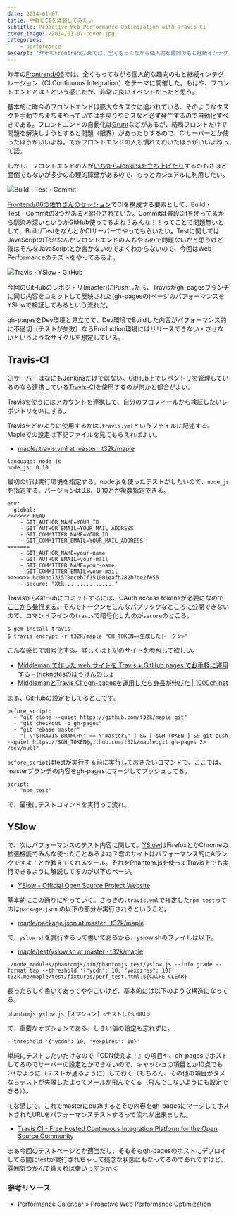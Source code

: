 ```yaml
---
date: 2014-01-07
title: 手軽にCIを体験してみたい
subtitle: Proactive Web Performance Optimization with Travis-CI
cover_image: /2014/01-07-cover.jpg
categories: 
    - performance
excerpt: "昨年のFrontrend/06では、全くもってながら個人的な趣向のもと継続インテグレーションをテーマに開催したんだけど..."
---
```


昨年の[Frontrend/06](http://frontrend.github.io/events/06/)では、全くもってながら個人的な趣向のもと継続インテグレーション（CI:Continuous Integration）をテーマに開催した。もはや、フロントエンドとは！という感じだが、非常に良いイベントだったと思う。

基本的に昨今のフロントエンドは膨大なタスクに追われている、そのようなタスクを手動でちまちまやっていては手戻りやミスなど必ず発生するので自動化すべきである。フロントエンドの自動化は[Grunt](/mol/log/modern-development-workflow-with-grunt/)などがあるが、結局フロントだけで問題を解決しようとすると問題（限界）があったりするので、CIサーバーとか使ったほうがいいよね。てかフロントエンドの人も慣れておいたほうがいいよねって話。

しかし、フロントエンドの人が[いちからJenkinsを立ち上げたり](/mol/log/vagrant1-2-centos6-4-jenkins1-5/)するのもさほど面倒でもないが多少の心理的障壁があるので、もっとカジュアルに利用したい。

![Build・Test・Commit](/mol/images/2014/01-07-fig01.png)

[Frontend/06の佐竹さんのセッション](http://www.slideshare.net/st44100/ss-28353683)でCIを構成する要素として、Build・Test・Commitの3つがあると紹介されていた。Commitは普段Gitを使ってるから馴染み深いというかGitHub使ってるよね？みんな！！ってことで問題無いとして、Build/TestをなんとかCIサーバーでやってもらいたい。Testに関してはJavaScriptのTestなんかフロントエンドの人もやるので問題ないかと思うけど僕はそんなJavaScriptとか書かないのでよくわからないので、今回はWeb Performanceのテストをやってみるよ。

![Travis・YSlow・GitHub](/mol/images/2014/01-07-fig02.png)

今回のGitHubのレポジトリ(master)にPushしたら、Travisがgh-pagesブランチに同じ内容をコミットして反映された(gh-pagesの)ページのパフォーマンスをYSlowで検証してみるという流れだ。

gh-pagesをDev環境と見立てて、Dev環境でBuildした内容がパフォーマンス的に不適切（テストが失敗）ならProduction環境にはリリースできない・させないというようなサイクルを想定している。

## Travis-CI

CIサーバーはなにもJenkinsだけではない。GitHub上でレポジトリを管理しているのなら連携している[Travis-CI](https://travis-ci.org/)を使用するのが何かと都合がよい。

Travisを使うにはアカウントを連携して、自分の[プロフィール](https://travis-ci.org/profile)から検証したいレポジトリを`ON`にする。


Travisをどのように使用するかは`.travis.yml`というファイルに記述する。Mapleでの設定は下記ファイルを見てもらえればよい。

+ [maple/.travis.yml at master · t32k/maple](https://github.com/t32k/maple/blob/master/.travis.yml)


```
language: node_js
node_js: 0.10
```
最初の行は実行環境を指定する。node.jsを使ったテストがしたいので、`node_js`を指定する。バージョンは0.8、0.10とか複数指定できる。

```
env:
  global:
<<<<<<< HEAD
    - GIT_AUTHOR_NAME=YOUR_ID
    - GIT_AUTHOR_EMAIL=YOUR_MAIL_ADDRESS
    - GIT_COMMITTER_NAME=YOUR_ID
    - GIT_COMMITTER_EMAIL=YOUR_MAIL_ADDRESS
=======
    - GIT_AUTHOR_NAME=your-name
    - GIT_AUTHOR_EMAIL=your-mail
    - GIT_COMMITTER_NAME=your-name
    - GIT_COMMITTER_EMAIL=your-mail
>>>>>>> bc00bb731570eceb7f151001eafb282b7ce2fe56
    - secure: "Xtk................"
```

TravisからGitHubにコミットするには、OAuth access tokensが必要になので[ここから発行する](https://github.com/settings/applications)。そんでトークンをこんなパブリックなところに公開できないので、コマンドラインの`travis`で暗号化したのが`secure`のところ。

```
$ gem install travis
$ travis encrypt -r t32k/maple "GH_TOKEN=<生成したトークン>"
```

こんな感じで暗号化する。詳しくは下記のサイトを参照して欲しい。

+ [Middleman で作った web サイトを Travis + GitHub pages でお手軽に運用する - tricknotesのぼうけんのしょ](http://tricknotes.hateblo.jp/entry/2013/06/17/020229)
+ [MiddlemanとTravis CIでgh-pagesを運用したら身長が伸びた | 1000ch.net](http://1000ch.net/2013/08/30/MiddlemanAndGruntOnTravis/)

まぁ、GitHubの設定をしてるとこです。

```
before_script:
  - "git clone --quiet https://github.com/t32k/maple.git"
  - "git checkout -b gh-pages"
  - "git rebase master"
  - "[ \"$TRAVIS_BRANCH\" == \"master\" ] && [ $GH_TOKEN ] && git push --quiet https://$GH_TOKEN@github.com/t32k/maple.git gh-pages 2> /dev/null"
```

`before_script`はtestが実行する前に実行しておきたいコマンドで、ここでは、masterブランチの内容をgh-pagesにマージしてプッシュしてる。

```
script:
  - "npm test"
```

で、最後にテストコマンドを実行って流れ。


## YSlow

で、次はパフォーマンスのテスト内容に関して。[YSlow](http://yslow.org/)はFirefoxとかChromeの拡張機能でみんな使ったことあるよね？君のサイトはパフォーマンス的にAランクですよ！とか教えてくれるツール。それをPhantom.jsを使ってTravis上でも実行できるように解説してるのが以下のページ。

+ [YSlow - Official Open Source Project Website](http://yslow.org/phantomjs/#travisci-integration)

基本的にこの通りにやっていく。さっきの`.travis.yml`で指定した`npm test`ってのは`package.json`
の以下の部分が実行されるということ。

+ [maple/package.json at master · t32k/maple](https://github.com/t32k/maple/blob/master/package.json#L15)

で、`yslow.sh`を実行するって書いてあるから、yslow.shのファイルは以下。

+ [maple/test/yslow.sh at master · t32k/maple](https://github.com/t32k/maple/blob/master/test/yslow.sh)


```
./node_modules/phantomjs/bin/phantomjs test/yslow.js --info grade --format tap --threshold '{"ycdn": 10, "yexpires": 10}' t32k.me/maple/test/fixtures/perf_test.html?${CACHE_CLEAR}
```

長ったらしく書いてあってややこいけど、基本的には以下のような構造になってる。

```
phantomjs yslow.js [オプション] <テストしたいURL>
```

で、重要なオプションである、しきい値の設定も忘れずに。

```
--threshold '{"ycdn": 10, "yexpires": 10}'
```

単純にテストしたいだけなので『CDN使えよ！』の項目や、gh-pagesでホストしてるのでサーバーの設定とかできないので、キャッシュの項目とか10点でもOKなように（テストが通るように）しておく（もちろん、その他の項目がダメならテストが失敗したよってメールが飛んでくる（飛んでこないようにも設定できる））。

てな感じで、これでmasterにpushするとその内容をgh-pagesにマージしてホストされたURLをパフォーマンステストするって流れが出来ました。

+ [Travis CI - Free Hosted Continuous Integration Platform for the Open Source Community](https://travis-ci.org/t32k/maple)

まぁ今回のテストページとか適当だし、そもそもgh-pagesのホストにデプロイしてる間にtestが実行されちゃって残念な状態にもなってるのであれですけど、雰囲気つかんで貰えれば幸いっす＞ｍ＜

### 参考リソース

+ [Performance Calendar » Proactive Web Performance Optimization](http://calendar.perfplanet.com/2012/proactive-web-performance-optimization/)

